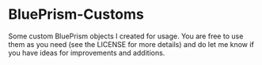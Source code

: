# BluePrism-Customs
Some custom BluePrism objects I created for usage. You are free to use them as you need (see the LICENSE for more details) and do let me know if you have ideas for improvements and additions.
